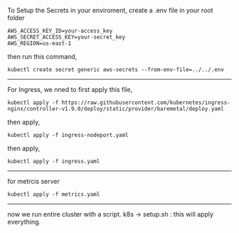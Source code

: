 To Setup the Secrets in your enviroment, create a .env file in your root folder

```
AWS_ACCESS_KEY_ID=your-access_key
AWS_SECRET_ACCESS_KEY=your-secret_key
AWS_REGION=us-east-1
```

then run this command,
```
kubectl create secret generic aws-secrets --from-env-file=../../.env

```
------------------------------------------------------------------------------------------------------------------------------

For Ingress, we nned to first apply this file,

```
kubectl apply -f https://raw.githubusercontent.com/kubernetes/ingress-nginx/controller-v1.9.0/deploy/static/provider/baremetal/deploy.yaml
```
then apply,
```
kubectl apply -f ingress-nodeport.yaml
```

then apply,
```
kubectl apply -f ingress.yaml
```
------------------------------------------------------------------------------------------------------------------------------
for metrcis server
```
kubectl apply -f metrics.yaml
```

------------------------------------------------------------------------------------------------------------------------------
now we run entire cluster with a script.
k8s -> setup.sh : this will apply everything.
